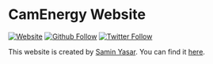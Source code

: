 ﻿# **CamEnergy Website**

[![Website](https://img.shields.io/website?label=saminyasar%20🚀&name=hello&style=flat&url=https://saminyasar.netlify.app/)](https://saminyasar.netlify.app/)
[![Github Follow](https://img.shields.io/github/followers/saminyasar004?label=saminyasar004&style=social)](https://github.com/saminyasar004/)
[![Twitter Follow](https://img.shields.io/twitter/follow/SaminYa01891649?label=saminyasar004&style=social)](https://twitter.com/SaminYa01891649/)

This website is created by [Samin Yasar][author]. You can find it [here][live].

[author]: https://www.saminyasar.netlify.app/ "Samin Yasar Portfolio Website"
[live]: https://www.camenergy.netlify.app/ "Live preview"
